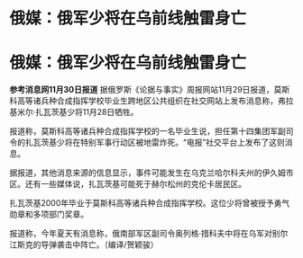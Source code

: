 # 俄媒：俄军少将在乌前线触雷身亡

# 俄媒：俄军少将在乌前线触雷身亡

**参考消息网11月30日报道**
据俄罗斯《论据与事实》周报网站11月29日报道，莫斯科高等诸兵种合成指挥学校毕业生跨地区公共组织在社交网站上发布消息称，弗拉基米尔·扎瓦茨基少将11月28日牺牲。

报道称，莫斯科高等诸兵种合成指挥学校的一名毕业生说，担任第十四集团军副司令的扎瓦茨基少将在特别军事行动区被地雷炸死。“电报”社交平台上发布了这则消息。

据报道，其他消息来源的信息显示，事件可能发生在乌克兰哈尔科夫州的伊久姆市区。还有一些媒体说，扎瓦茨基可能死于赫尔松州的克伦卡居民区。

扎瓦茨基2000年毕业于莫斯科高等诸兵种合成指挥学校。这位少将曾被授予勇气勋章和多项部门奖章。

报道称，今年夏天有消息称，俄南部军区副司令奥列格·措科夫中将在乌军对别尔江斯克的导弹袭击中阵亡。（编译/贺颖骏）

